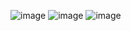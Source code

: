![image](https://github.com/karinz112/double-landing-page/assets/64262016/aaaea402-d3bf-4167-baff-1b0a4a14ad08)
![image](https://github.com/karinz112/double-landing-page/assets/64262016/bf406e02-5a4e-4fd7-ae76-7df89f482ff3)
![image](https://github.com/karinz112/double-landing-page/assets/64262016/a85631e1-4f92-4293-90e5-75e7d7987b29)

